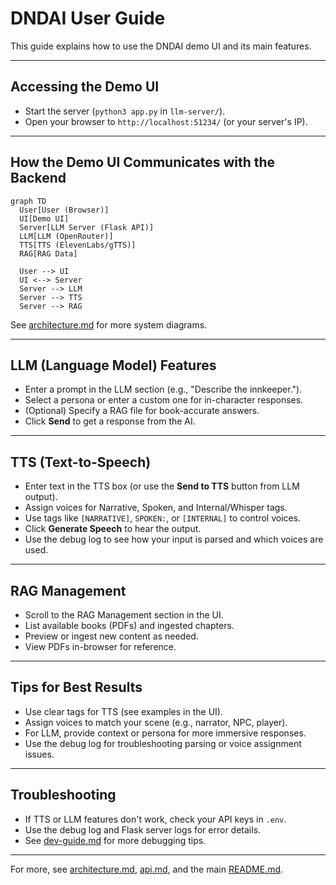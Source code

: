 # DNDAI User Guide

This guide explains how to use the DNDAI demo UI and its main features.

---

## Accessing the Demo UI

- Start the server (`python3 app.py` in `llm-server/`).
- Open your browser to `http://localhost:51234/` (or your server's IP).

---

## How the Demo UI Communicates with the Backend

```mermaid
graph TD
  User[User (Browser)]
  UI[Demo UI]
  Server[LLM Server (Flask API)]
  LLM[LLM (OpenRouter)]
  TTS[TTS (ElevenLabs/gTTS)]
  RAG[RAG Data]

  User --> UI
  UI <--> Server
  Server --> LLM
  Server --> TTS
  Server --> RAG
```

See [architecture.md](./architecture.md) for more system diagrams.

---

## LLM (Language Model) Features

- Enter a prompt in the LLM section (e.g., "Describe the innkeeper.").
- Select a persona or enter a custom one for in-character responses.
- (Optional) Specify a RAG file for book-accurate answers.
- Click **Send** to get a response from the AI.

---

## TTS (Text-to-Speech)

- Enter text in the TTS box (or use the **Send to TTS** button from LLM output).
- Assign voices for Narrative, Spoken, and Internal/Whisper tags.
- Use tags like `[NARRATIVE]`, `SPOKEN:`, or `[INTERNAL]` to control voices.
- Click **Generate Speech** to hear the output.
- Use the debug log to see how your input is parsed and which voices are used.

---

## RAG Management

- Scroll to the RAG Management section in the UI.
- List available books (PDFs) and ingested chapters.
- Preview or ingest new content as needed.
- View PDFs in-browser for reference.

---

## Tips for Best Results

- Use clear tags for TTS (see examples in the UI).
- Assign voices to match your scene (e.g., narrator, NPC, player).
- For LLM, provide context or persona for more immersive responses.
- Use the debug log for troubleshooting parsing or voice assignment issues.

---

## Troubleshooting

- If TTS or LLM features don't work, check your API keys in `.env`.
- Use the debug log and Flask server logs for error details.
- See [dev-guide.md](./dev-guide.md) for more debugging tips.

---

For more, see [architecture.md](./architecture.md), [api.md](./api.md), and the main [README.md](../README.md).
